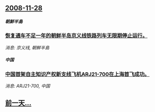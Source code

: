 ## [2008-11-28](/news/2008/11/28/index.md)

##### 朝鮮半島
### [恢复通车不足一年的朝鲜半岛京义线铁路列车无限期停止运行。](/news/2008/11/28/恢复通车不足一年的朝鲜半岛京义线铁路列车无限期停止运行.md)
_消息: 京义线, 朝鮮半島_

##### 中国
### [中国首架自主知识产权新支线飞机ARJ21-700在上海首飞成功。](/news/2008/11/28/中国首架自主知识产权新支线飞机ARJ21-700在上海首飞成功.md)
_消息: ARJ21-700, 中国_

## [前一天...](/news/2008/11/27/index.md)

